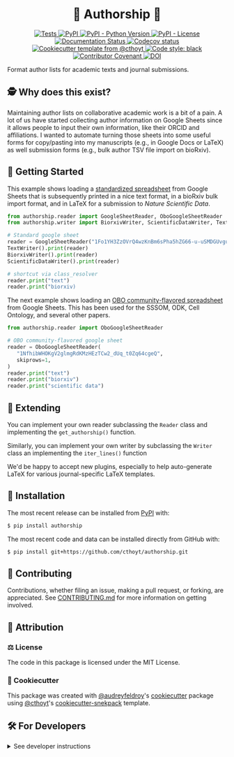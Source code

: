<!--
<p align="center">
  <img src="https://github.com/cthoyt/authorship/raw/main/docs/source/logo.png" height="150">
</p>
-->

<h1 align="center">
  🚢 Authorship 🚢
</h1>

<p align="center">
    <a href="https://github.com/cthoyt/authorship/actions?query=workflow%3ATests">
        <img alt="Tests" src="https://github.com/cthoyt/authorship/workflows/Tests/badge.svg" />
    </a>
    <a href="https://pypi.org/project/authorship">
        <img alt="PyPI" src="https://img.shields.io/pypi/v/authorship" />
    </a>
    <a href="https://pypi.org/project/authorship">
        <img alt="PyPI - Python Version" src="https://img.shields.io/pypi/pyversions/authorship" />
    </a>
    <a href="https://github.com/cthoyt/authorship/blob/main/LICENSE">
        <img alt="PyPI - License" src="https://img.shields.io/pypi/l/authorship" />
    </a>
    <a href='https://authorship.readthedocs.io/en/latest/?badge=latest'>
        <img src='https://readthedocs.org/projects/authorship/badge/?version=latest' alt='Documentation Status' />
    </a>
    <a href="https://codecov.io/gh/cthoyt/authorship/branch/main">
        <img src="https://codecov.io/gh/cthoyt/authorship/branch/main/graph/badge.svg" alt="Codecov status" />
    </a>  
    <a href="https://github.com/cthoyt/cookiecutter-python-package">
        <img alt="Cookiecutter template from @cthoyt" src="https://img.shields.io/badge/Cookiecutter-snekpack-blue" /> 
    </a>
    <a href='https://github.com/psf/black'>
        <img src='https://img.shields.io/badge/code%20style-black-000000.svg' alt='Code style: black' />
    </a>
    <a href="https://github.com/cthoyt/authorship/blob/main/.github/CODE_OF_CONDUCT.md">
        <img src="https://img.shields.io/badge/Contributor%20Covenant-2.1-4baaaa.svg" alt="Contributor Covenant"/>
    </a>
    <a href="https://zenodo.org/badge/latestdoi/512023259">
        <img src="https://zenodo.org/badge/512023259.svg" alt="DOI">
    </a>
</p>

Format author lists for academic texts and journal submissions.

## 🕵️ Why does this exist?

Maintaining author lists on collaborative academic work is a bit of a pain.
A lot of us have started collecting author information on Google Sheets since
it allows people to input their own information, like their ORCID and
affiliations. I wanted to automate turning those sheets into some useful forms
for copy/pasting into my manuscripts (e.g., in Google Docs or LaTeX) as well
submission forms (e.g., bulk author TSV file import on bioRxiv).

## 💪 Getting Started

This example shows loading a [standardized spreadsheet](https://docs.google.com/spreadsheets/d/1Fo1YH3ZzOVrQ4wzKnBm6sPha5hZG66-u-uSMDGUvguI/edit#gid=0)
from Google Sheets that is subsequently printed in a nice text format, in a
bioRxiv bulk import format, and in LaTeX for a submission to
*Nature Scientific Data*.

```python
from authorship.reader import GoogleSheetReader, OboGoogleSheetReader
from authorship.writer import BiorxivWriter, ScientificDataWriter, TextWriter

# Standard google sheet
reader = GoogleSheetReader("1Fo1YH3ZzOVrQ4wzKnBm6sPha5hZG66-u-uSMDGUvguI")
TextWriter().print(reader)
BiorxivWriter().print(reader)
ScientificDataWriter().print(reader)

# shortcut via class_resolver
reader.print("text")
reader.print("biorxiv)
```

The next example shows loading an
[OBO community-flavored spreadsheet](https://docs.google.com/spreadsheets/d/1NfhibWHOKgV2glmgRdKMzHEzTCw2_dUq_t0Zq64cgeQ)
from Google Sheets. This has been used for the SSSOM, ODK, Cell Ontology,
and several other papers. 

```python
from authorship.reader import OboGoogleSheetReader

# OBO community-flavored google sheet
reader = OboGoogleSheetReader(
   "1NfhibWHOKgV2glmgRdKMzHEzTCw2_dUq_t0Zq64cgeQ",
   skiprows=1,
)
reader.print("text")
reader.print("biorxiv")
reader.print("scientific data")
```

## 🐇 Extending

You can implement your own reader subclassing the `Reader` class and
implementing the `get_authorship()` function.

Similarly, you can implement your own writer by subclassing the `Writer` class
an implementing the `iter_lines()` function

We'd be happy to accept new plugins, especially to help auto-generate LaTeX for
various journal-specific LaTeX templates.

## 🚀 Installation

The most recent release can be installed from
[PyPI](https://pypi.org/project/authorship/) with:

```bash
$ pip install authorship
```

The most recent code and data can be installed directly from GitHub with:

```bash
$ pip install git+https://github.com/cthoyt/authorship.git
```

## 👐 Contributing

Contributions, whether filing an issue, making a pull request, or forking, are appreciated. See
[CONTRIBUTING.md](https://github.com/cthoyt/authorship/blob/master/.github/CONTRIBUTING.md) for more information on getting involved.

## 👋 Attribution

### ⚖️ License

The code in this package is licensed under the MIT License.

<!--
### 📖 Citation

Citation goes here!
-->

<!--
### 🎁 Support

This project has been supported by the following organizations (in alphabetical order):

- [Harvard Program in Therapeutic Science - Laboratory of Systems Pharmacology](https://hits.harvard.edu/the-program/laboratory-of-systems-pharmacology/)

-->

<!--
### 💰 Funding

This project has been supported by the following grants:

| Funding Body                                             | Program                                                                                                                       | Grant           |
|----------------------------------------------------------|-------------------------------------------------------------------------------------------------------------------------------|-----------------|
| DARPA                                                    | [Automating Scientific Knowledge Extraction (ASKE)](https://www.darpa.mil/program/automating-scientific-knowledge-extraction) | HR00111990009   |
-->

### 🍪 Cookiecutter

This package was created with [@audreyfeldroy](https://github.com/audreyfeldroy)'s
[cookiecutter](https://github.com/cookiecutter/cookiecutter) package using [@cthoyt](https://github.com/cthoyt)'s
[cookiecutter-snekpack](https://github.com/cthoyt/cookiecutter-snekpack) template.

## 🛠️ For Developers

<details>
  <summary>See developer instructions</summary>


The final section of the README is for if you want to get involved by making a code contribution.

### Development Installation

To install in development mode, use the following:

```bash
$ git clone git+https://github.com/cthoyt/authorship.git
$ cd authorship
$ pip install -e .
```

### 🥼 Testing

After cloning the repository and installing `tox` with `pip install tox`, the unit tests in the `tests/` folder can be
run reproducibly with:

```shell
$ tox
```

Additionally, these tests are automatically re-run with each commit in a [GitHub Action](https://github.com/cthoyt/authorship/actions?query=workflow%3ATests).

### 📖 Building the Documentation

The documentation can be built locally using the following:

```shell
$ git clone git+https://github.com/cthoyt/authorship.git
$ cd authorship
$ tox -e docs
$ open docs/build/html/index.html
``` 

The documentation automatically installs the package as well as the `docs`
extra specified in the [`setup.cfg`](setup.cfg). `sphinx` plugins
like `texext` can be added there. Additionally, they need to be added to the
`extensions` list in [`docs/source/conf.py`](docs/source/conf.py).

### 📦 Making a Release

After installing the package in development mode and installing
`tox` with `pip install tox`, the commands for making a new release are contained within the `finish` environment
in `tox.ini`. Run the following from the shell:

```shell
$ tox -e finish
```

This script does the following:

1. Uses [Bump2Version](https://github.com/c4urself/bump2version) to switch the version number in the `setup.cfg`,
   `src/authorship/version.py`, and [`docs/source/conf.py`](docs/source/conf.py) to not have the `-dev` suffix
2. Packages the code in both a tar archive and a wheel using [`build`](https://github.com/pypa/build)
3. Uploads to PyPI using [`twine`](https://github.com/pypa/twine). Be sure to have a `.pypirc` file configured to avoid the need for manual input at this
   step
4. Push to GitHub. You'll need to make a release going with the commit where the version was bumped.
5. Bump the version to the next patch. If you made big changes and want to bump the version by minor, you can
   use `tox -e bumpversion minor` after.
</details>
